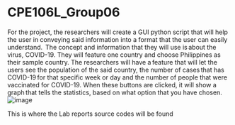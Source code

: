 # CPE106L_Group06

For the project, the researchers will create a GUI python script that will help the user in conveying said information into a format that the user can easily understand.  The concept and information that they will use is about the virus, COVID-19. They will feature one country and choose Philippines as their sample country. The researchers will have a feature that will let the users see the population of the said country, the number of cases that has COVID-19 for that specific week or day and the number of people that were vaccinated for COVID-19. When these buttons are clicked, it will show a graph that tells the statistics, based on what option that you have chosen.   
	![image](https://user-images.githubusercontent.com/42885719/118071106-b1f79500-b3d9-11eb-97ec-37c82d81ab28.png)

This is where the Lab reports source codes will be found
